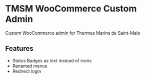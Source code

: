 TMSM WooCommerce Custom Admin
=================

Custom WooCommerce admin for Thermes Marins de Saint-Malo

Features
-----------

* Status Badges as text instead of icons
* Renamed menus
* Redirect login


